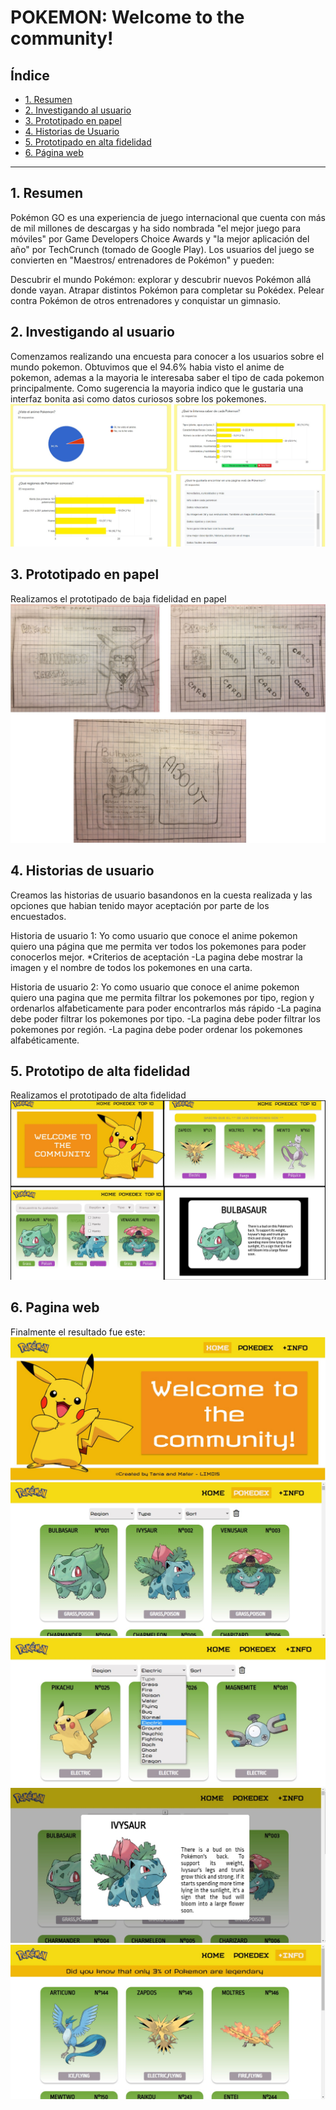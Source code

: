 # POKEMON: Welcome to the community!


## Índice

* [1. Resumen](#1-resumen)
* [2. Investigando al usuario](#2-investigando-al-usuario)
* [3. Prototipado en papel](#3-prototipado-en-papel)
* [4. Historias de Usuario](#4-historias-de-usuario)
* [5. Prototipado en alta fidelidad](#5-prototipado-en-alta-fidelidad)
* [6. Página web](#6-página-web)

***

## 1. Resumen

Pokémon GO es una experiencia de juego internacional que cuenta con más de mil millones de descargas y ha sido nombrada "el mejor juego para móviles" por Game Developers Choice Awards y "la mejor aplicación del año" por TechCrunch (tomado de Google Play). Los usuarios del juego se convierten en "Maestros/ entrenadores de Pokémon" y pueden:

Descubrir el mundo Pokémon: explorar y descubrir nuevos Pokémon allá donde vayan.
Atrapar distintos Pokémon para completar su Pokédex.
Pelear contra Pokémon de otros entrenadores y conquistar un gimnasio.

## 2. Investigando al usuario
Comenzamos realizando una encuesta para conocer a los usuarios sobre el mundo pokemon. Obtuvimos que el 94.6% habia visto el anime de pokemon, ademas a la mayoria le interesaba saber el tipo de cada pokemon principalmente. Como sugerencia la mayoria indico que le gustaria una interfaz bonita asi como datos curiosos sobre los pokemones.
![alt text](src/data/imagen/encuesta.jpg)
## 3. Prototipado en papel
Realizamos el prototipado de baja fidelidad en papel
![alt text](src/data/imagen/prototipoPapel.jpg)

## 4. Historias de usuario
Creamos las historias de usuario basandonos en la cuesta realizada y las opciones que habian tenido mayor aceptación por parte de los encuestados.

Historia de usuario 1:
Yo como usuario que conoce el anime pokemon quiero una página que me permita ver todos los pokemones para poder conocerlos mejor.
*Criterios de aceptación
-La pagina debe mostrar la imagen y el nombre de todos los pokemones en una carta.


Historia de usuario 2:
Yo como usuario que conoce el anime pokemon quiero una pagina que me permita filtrar los pokemones por tipo, region y ordenarlos alfabeticamente para poder encontrarlos más rápido
-La pagina debe poder filtrar los pokemones por tipo.
-La pagina debe poder filtrar los pokemones por región.
-La pagina debe poder ordenar los pokemones alfabéticamente.

## 5. Prototipo de alta fidelidad
Realizamos el prototipado de alta fidelidad
![alt text](src/data/imagen/prototipoFigma.jpg)

## 6. Pagina web
Finalmente el resultado fue este:
![alt text](src/data/imagen/home.jpg)
![alt text](src/data/imagen/pokedex.jpg)
![alt text](src/data/imagen/filtros.jpg)
![alt text](src/data/imagen/modal.jpg)
![alt text](src/data/imagen/info.jpg)